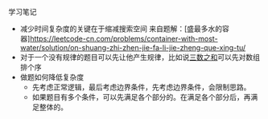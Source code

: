 学习笔记
- 减少时间复杂度的关键在于缩减搜索空间
来自题解：[盛最多水的容器]https://leetcode-cn.com/problems/container-with-most-water/solution/on-shuang-zhi-zhen-jie-fa-li-jie-zheng-que-xing-tu/
- 对于一个没有规律的题目可以先让他产生规律，比如说[三数之和](https://leetcode-cn.com/problems/3sum/)可以先对数组排个序
- 做题如何降低复杂度
    - 先考虑正常逻辑，最后考虑边界条件，先考虑边界条件，会限制思路。
    - 如果题目有多个条件，可以先满足各个部分的。在满足各个部分后，再满足整体的。
